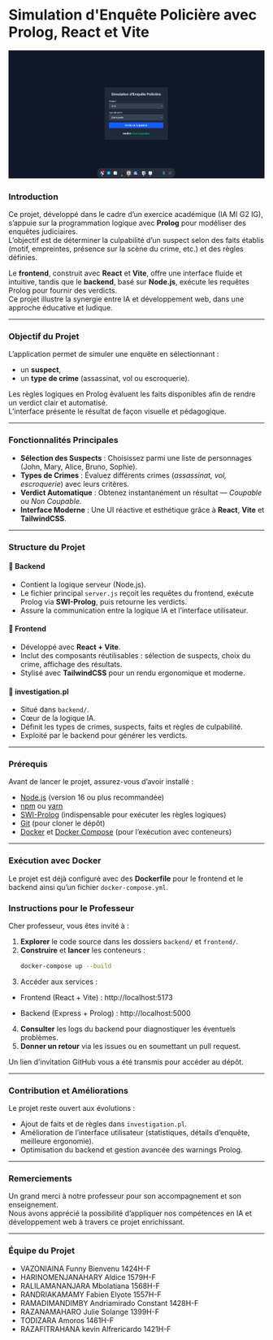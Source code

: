 # Simulation d'Enquête Policière avec Prolog, React et Vite

<img src="./home.png" alt="Enquête Policière" width="600"/>


### Introduction
Ce projet, développé dans le cadre d’un exercice académique (IA MI G2 IG), s’appuie sur la programmation logique avec **Prolog** pour modéliser des enquêtes judiciaires.  
L’objectif est de déterminer la culpabilité d’un suspect selon des faits établis (motif, empreintes, présence sur la scène du crime, etc.) et des règles définies.  

Le **frontend**, construit avec **React** et **Vite**, offre une interface fluide et intuitive, tandis que le **backend**, basé sur **Node.js**, exécute les requêtes Prolog pour fournir des verdicts.  
Ce projet illustre la synergie entre IA et développement web, dans une approche éducative et ludique.

---

### Objectif du Projet
L’application permet de simuler une enquête en sélectionnant :
- un **suspect**,
- un **type de crime** (assassinat, vol ou escroquerie).  

Les règles logiques en Prolog évaluent les faits disponibles afin de rendre un verdict clair et automatisé.  
L’interface présente le résultat de façon visuelle et pédagogique.

---

### Fonctionnalités Principales
- **Sélection des Suspects** : Choisissez parmi une liste de personnages (John, Mary, Alice, Bruno, Sophie).  
- **Types de Crimes** : Évaluez différents crimes (*assassinat, vol, escroquerie*) avec leurs critères.  
- **Verdict Automatique** : Obtenez instantanément un résultat — *Coupable* ou *Non Coupable*.  
- **Interface Moderne** : Une UI réactive et esthétique grâce à **React**, **Vite** et **TailwindCSS**.  

---

### Structure du Projet

#### 📂 Backend
- Contient la logique serveur (Node.js).  
- Le fichier principal `server.js` reçoit les requêtes du frontend, exécute Prolog via **SWI-Prolog**, puis retourne les verdicts.  
- Assure la communication entre la logique IA et l’interface utilisateur.  

#### 📂 Frontend
- Développé avec **React + Vite**.  
- Inclut des composants réutilisables : sélection de suspects, choix du crime, affichage des résultats.  
- Stylisé avec **TailwindCSS** pour un rendu ergonomique et moderne.  

#### 📄 investigation.pl
- Situé dans `backend/`.  
- Cœur de la logique IA.  
- Définit les types de crimes, suspects, faits et règles de culpabilité.  
- Exploité par le backend pour générer les verdicts.  

---

### Prérequis
Avant de lancer le projet, assurez-vous d’avoir installé :  

- [Node.js](https://nodejs.org/) (version 16 ou plus recommandée)  
- [npm](https://www.npmjs.com/) ou [yarn](https://yarnpkg.com/)  
- [SWI-Prolog](https://www.swi-prolog.org/) (indispensable pour exécuter les règles logiques)  
- [Git](https://git-scm.com/) (pour cloner le dépôt)  
- [Docker](https://www.docker.com/) et [Docker Compose](https://docs.docker.com/compose/) (pour l’exécution avec conteneurs)  

---
### Exécution avec Docker
Le projet est déjà configuré avec des **Dockerfile** pour le frontend et le backend ainsi qu’un fichier `docker-compose.yml`.  

### Instructions pour le Professeur
Cher professeur, vous êtes invité à :

1. **Explorer** le code source dans les dossiers `backend/` et `frontend/`.  
2. **Construire** et **lancer** les conteneurs :
   ```bash
   docker-compose up --build
   ```
3. Accéder aux services :

  - Frontend (React + Vite) : http://localhost:5173

  - Backend (Express + Prolog) : http://localhost:5000
  
4. **Consulter** les logs du backend pour diagnostiquer les éventuels problèmes.  
5. **Donner un retour** via les issues ou en soumettant un pull request.  

Un lien d’invitation GitHub vous a été transmis pour accéder au dépôt.  

---

### Contribution et Améliorations
Le projet reste ouvert aux évolutions :  
- Ajout de faits et de règles dans `investigation.pl`.  
- Amélioration de l’interface utilisateur (statistiques, détails d’enquête, meilleure ergonomie).  
- Optimisation du backend et gestion avancée des warnings Prolog.  

---

### Remerciements
Un grand merci à notre professeur pour son accompagnement et son enseignement.  
Nous avons apprécié la possibilité d’appliquer nos compétences en IA et développement web à travers ce projet enrichissant.  

---

### Équipe du Projet
- VAZONIAINA Funny Bienvenu 1424H-F
- HARINOMENJANAHARY Aldice 1579H-F
- RALILAMANANJARA Mbolatiana 1568H-F
- RANDRIAKAMAMY Fabien Elyote 1557H-F
- RAMADIMANDIMBY Andriamirado Constant 1428H-F
- RAZANAMAHARO Julie Solange 1399H-F
- TODIZARA Amoros 1461H-F 
- RAZAFITRAHANA kevin Alfrericardo 1421H-F
